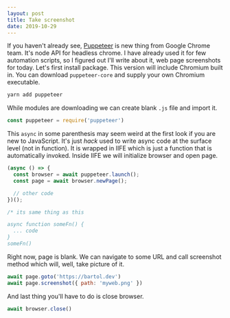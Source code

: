 ```yaml
---
layout: post
title: Take screenshot
date: 2019-10-29
---
```


If you haven't already see, [Puppeteer](https://github.com/puppeteer/puppeteer) is new thing from Google Chrome team. It's node API for headless chrome. I have already used it for few automation scripts, so I figured out I'll write about it, web page screenshots for today. Let's first install package. This version will include Chromium built in. You can download `puppeteer-core` and supply your own Chromium executable.

```bash
yarn add puppeteer
```

While modules are downloading we can create blank `.js` file and import it.

```js
const puppeteer = require('puppeteer')
```

This `async` in some parenthesis may seem weird at the first look if you are new to JavaScript. It's just _hack_ used to write async code at the surface level (not in function). It is wrapped in IIFE which is just a function that is automatically invoked. Inside IIFE we will initialize browser and open page.

```js
(async () => {
  const browser = await puppeteer.launch();
  const page = await browser.newPage();

  // other code
})();

/* its same thing as this

async function someFn() {
  ... code
}
someFn()
```

Right now, page is blank. We can navigate to some URL and call screenshot method which will, well, take picture of it.

```js
await page.goto('https://bartol.dev')
await page.screenshot({ path: 'myweb.png' })
```

And last thing you'll have to do is close browser.

```js
await browser.close()
```
